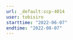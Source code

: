 ```yaml
---
url: _default:scp-4014
user: tobisiro
starttime: "2022-06-07"
endtime: "2022-08-07"
---
```

<reserve />